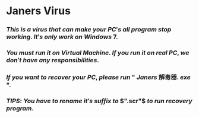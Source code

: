 # Janers Virus

### $This$ $is$ $a$ $virus$ $that$ $can$ $make$ $your$ $PC's$ $all$ $program$ $stop$ $working.$ $It's$ $only$ $work$ $on$ $Windows$ $7.$
### $You$ $must$ $run$ $it$ $on$ $Virtual$ $Machine.$ $If$ $you$ $run$ $it$ $on$ $real$ $PC,$ $we$ $don't$ $have$ $any$ $responsibilities.$
### $If$ $you$ $want$ $to$ $recover$ $your$ $PC,$ $please$ $run$ " $Janers$ 解毒器. $exe$ ".
### $TIPS:$ $You$ $have$ $to$ $rename$ $it's$ $suffix$ $to$ $".scr"$ $to$ $run$ $recovery$ $program.$
